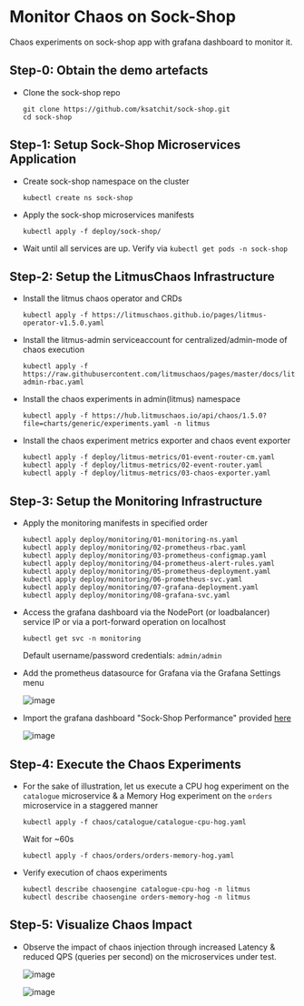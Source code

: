 # Monitor Chaos on Sock-Shop

Chaos experiments on sock-shop app with grafana dashboard to monitor it. 

## Step-0: Obtain the demo artefacts

- Clone the sock-shop repo

  ```
  git clone https://github.com/ksatchit/sock-shop.git
  cd sock-shop
  ```


## Step-1: Setup Sock-Shop Microservices Application

- Create sock-shop namespace on the cluster

  ```
  kubectl create ns sock-shop
  ```

- Apply the sock-shop microservices manifests

  ```
  kubectl apply -f deploy/sock-shop/
  ```

- Wait until all services are up. Verify via `kubectl get pods -n sock-shop`

## Step-2: Setup the LitmusChaos Infrastructure

- Install the litmus chaos operator and CRDs 

  ```
  kubectl apply -f https://litmuschaos.github.io/pages/litmus-operator-v1.5.0.yaml
  ```

- Install the litmus-admin serviceaccount for centralized/admin-mode of chaos execution

  ```
  kubectl apply -f https://raw.githubusercontent.com/litmuschaos/pages/master/docs/litmus-admin-rbac.yaml
  ```

- Install the chaos experiments in admin(litmus) namespace

  ```
  kubectl apply -f https://hub.litmuschaos.io/api/chaos/1.5.0?file=charts/generic/experiments.yaml -n litmus 
  ```

- Install the chaos experiment metrics exporter and chaos event exporter

  ```
  kubectl apply -f deploy/litmus-metrics/01-event-router-cm.yaml
  kubectl apply -f deploy/litmus-metrics/02-event-router.yaml
  kubectl apply -f deploy/litmus-metrics/03-chaos-exporter.yaml
  ```

## Step-3: Setup the Monitoring Infrastructure

- Apply the monitoring manifests in specified order

  ```
  kubectl apply deploy/monitoring/01-monitoring-ns.yaml
  kubectl apply deploy/monitoring/02-prometheus-rbac.yaml
  kubectl apply deploy/monitoring/03-prometheus-configmap.yaml
  kubectl apply deploy/monitoring/04-prometheus-alert-rules.yaml
  kubectl apply deploy/monitoring/05-prometheus-deployment.yaml
  kubectl apply deploy/monitoring/06-prometheus-svc.yaml
  kubectl apply deploy/monitoring/07-grafana-deployment.yaml
  kubectl apply deploy/monitoring/08-grafana-svc.yaml
  ```

- Access the grafana dashboard via the NodePort (or loadbalancer) service IP or via a port-forward operation on localhost

  ```
  kubectl get svc -n monitoring 
  ```

  Default username/password credentials: `admin/admin`

- Add the prometheus datasource for Grafana via the Grafana Settings menu

  ![image](https://user-images.githubusercontent.com/21166217/87426447-cbcf1c80-c5fc-11ea-976d-6a71ebac755a.png)

- Import the grafana dashboard "Sock-Shop Performance" provided [here](https://raw.githubusercontent.com/ksatchit/sock-shop/master/deploy/monitoring/10-grafana-dashboard.json)

  ![image](https://user-images.githubusercontent.com/21166217/87426547-f28d5300-c5fc-11ea-95da-e091fb07f1b5.png)

## Step-4: Execute the Chaos Experiments


- For the sake of illustration, let us execute a CPU hog experiment on the `catalogue` microservice & a Memory Hog experiment on 
  the `orders` microservice in a staggered manner
 

  ```
  kubectl apply -f chaos/catalogue/catalogue-cpu-hog.yaml
  ```

  Wait for ~60s

  ```
  kubectl apply -f chaos/orders/orders-memory-hog.yaml
  ```
  
- Verify execution of chaos experiments

  ```
  kubectl describe chaosengine catalogue-cpu-hog -n litmus
  kubectl describe chaosengine orders-memory-hog -n litmus
  ```
  
## Step-5: Visualize Chaos Impact

- Observe the impact of chaos injection through increased Latency & reduced QPS (queries per second) on the microservices 
  under test. 

  ![image](https://user-images.githubusercontent.com/21166217/87426747-4d26af00-c5fd-11ea-8d82-dabf6bc9048a.png)

  ![image](https://user-images.githubusercontent.com/21166217/87426820-6cbdd780-c5fd-11ea-88de-1fe8a1b5b503.png)


